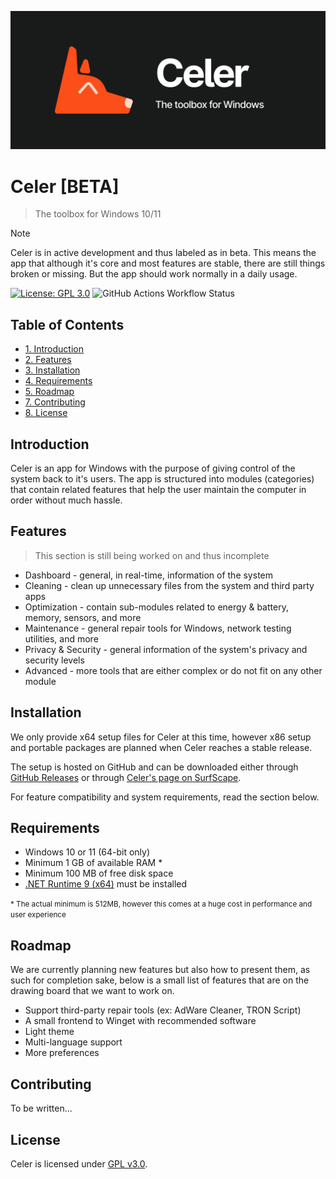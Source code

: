 <p align="center">
<img src="banner.png" width="700">
</p>

# Celer [BETA]
> The toolbox for Windows 10/11

> [!NOTE]
> Celer is in active development and thus labeled as in beta. This means the app that although it's core and most features are stable, there are still things broken or missing. But the app should work normally in a daily usage.

[![License: GPL 3.0](https://img.shields.io/badge/License-GPLv3.0-green.svg)](https://www.gnu.org/licenses/gpl-3.0.en.html) ![GitHub Actions Workflow Status](https://img.shields.io/github/actions/workflow/status/surfscape/celer/build-testing)

## Table of Contents
- [1. Introduction](#1-introduction)
- [2. Features](#3-features)
- [3. Installation](#4-installation)
- [4. Requirements](#5-requirements)
- [5. Roadmap](#6-roadmap)
- [7. Contributing](#8-contributing)
- [8. License](#9-license)

## Introduction

Celer is an app for Windows with the purpose of giving control of the system back to it's users. The app is structured into modules (categories) that contain related features that help the user maintain the computer in order without much hassle.

## Features

> This section is still being worked on and thus incomplete

- Dashboard - general, in real-time, information of the system
- Cleaning - clean up unnecessary files from the system and third party apps
- Optimization - contain sub-modules related to energy & battery, memory, sensors, and more
- Maintenance - general repair tools for Windows, network testing utilities, and more
- Privacy & Security - general information of the system's privacy and security levels
- Advanced - more tools that are either complex or do not fit on any other module

## Installation

We only provide x64 setup files for Celer at this time, however x86 setup and portable packages are planned when Celer reaches a stable release.

The setup is hosted on GitHub and can be downloaded either through [GitHub Releases](https://github.com/surfscape/celer/releases) or through [Celer's page on SurfScape](http://localhost:8080/projects/celer/#downloads).

For feature compatibility and system requirements, read the section below.

## Requirements

- Windows 10 or 11 (64-bit only)
- Minimum 1 GB of available RAM \*
- Minimum 100 MB of free disk space
- [.NET Runtime 9 (x64)](https://dotnet.microsoft.com/en-us/download/dotnet/thank-you/runtime-desktop-9.0.5-windows-x64-installer) must be installed

<small>\* The actual minimum is 512MB, however this comes at a huge cost in performance and user experience</small>

## Roadmap

We are currently planning new features but also how to present them, as such for completion sake, below is a small list of features that are on the drawing board that we want to work on.

- Support third-party repair tools (ex: AdWare Cleaner, TRON Script)
- A small frontend to Winget with recommended software
- Light theme
- Multi-language support
- More preferences

## Contributing

To be written...

## License

Celer is licensed under [GPL v3.0](https://www.gnu.org/licenses/gpl-3.0.en.html).

